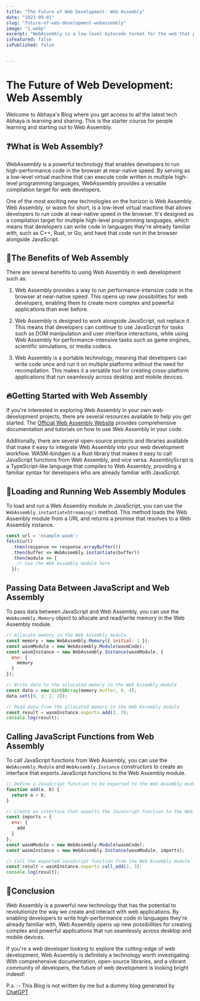 ```yaml
---
title: "The Future of Web Development: Web Assembly"
date: "2023-09-01"
slug: "future-of-web-development-webassembly"
image: "1.webp"
excerpt: "WebAssembly is a low-level bytecode format for the web that promises to bring native-like performance to web applications."
isFeatured: false
isPublished: false


---
```


# The Future of Web Development: Web Assembly

Welcome to Abhaya's Blog where you get access to all the latest tech Abhaya is learning and sharing. This is the starter course for people learning and starting out to Web Assembly.

## ❓What is Web Assembly?

WebAssembly is a powerful technology that enables developers to run high-performance code in the browser at near-native speed. By serving as a low-level virtual machine that can execute code written in multiple high-level programming languages, WebAssembly provides a versatile compilation target for web developers.

One of the most exciting new technologies on the horizon is Web Assembly. Web Assembly, or wasm for short, is a low-level virtual machine that allows developers to run code at near-native speed in the browser. It's designed as a compilation target for multiple high-level programming languages, which means that developers can write code in languages they're already familiar with, such as C++, Rust, or Go, and have that code run in the browser alongside JavaScript.

## 🚀The Benefits of Web Assembly

There are several benefits to using Web Assembly in web development such as:

1. Web Assembly provides a way to run performance-intensive code in the browser at near-native speed. This opens up new possibilities for web developers, enabling them to create more complex and powerful applications than ever before.

2. Web Assembly is designed to work alongside JavaScript, not replace it. This means that developers can continue to use JavaScript for tasks such as DOM manipulation and user interface interactions, while using Web Assembly for performance-intensive tasks such as game engines, scientific simulations, or media codecs.

3.  Web Assembly is a portable technology, meaning that developers can write code once and run it on multiple platforms without the need for recompilation. This makes it a versatile tool for creating cross-platform applications that run seamlessly across desktop and mobile devices.

## 🔥Getting Started with Web Assembly

If you're interested in exploring Web Assembly in your own web development projects, there are several resources available to help you get started. The [Official Web Assembly Website](https://abhayablog.vercel.app/) provides comprehensive documentation and tutorials on how to use Web Assembly in your code.

Additionally, there are several open-source projects and libraries available that make it easy to integrate Web Assembly into your web development workflow. WASM-bindgen is a Rust library that makes it easy to call JavaScript functions from Web Assembly, and vice versa. AssemblyScript is a TypeScript-like language that compiles to Web Assembly, providing a familiar syntax for developers who are already familiar with JavaScript.

## 🏃Loading and Running Web Assembly Modules

To load and run a Web Assembly module in JavaScript, you can use the `WebAssembly.instantiateStreaming()` method. This method loads the Web Assembly module from a URL and returns a promise that resolves to a Web Assembly instance.

```js
const url = 'example.wasm';
fetch(url)
  .then(response => response.arrayBuffer())
  .then(buffer => WebAssembly.instantiate(buffer))
  .then(module => {
    // Use the Web Assembly module here
  });
```

## Passing Data Between JavaScript and Web Assembly

To pass data between JavaScript and Web Assembly, you can use the `WebAssembly.Memory` object to allocate and read/write memory in the Web Assembly module.

``` js 
// Allocate memory in the Web Assembly module
const memory = new WebAssembly.Memory({ initial: 1 });
const wasmModule = new WebAssembly.Module(wasmCode);
const wasmInstance = new WebAssembly.Instance(wasmModule, {
  env: {
    memory
  }
});

// Write data to the allocated memory in the Web Assembly module
const data = new Uint8Array(memory.buffer, 0, 4);
data.set([0, 1, 2, 3]);

// Read data from the allocated memory in the Web Assembly module
const result = wasmInstance.exports.add(2, 3);
console.log(result);    
```

## Calling JavaScript Functions from Web Assembly

To call JavaScript functions from Web Assembly, you can use the `WebAssembly.Module` and `WebAssembly.Instance` constructors to create an interface that exports JavaScript functions to the Web Assembly module.

```js 
// Define a JavaScript function to be exported to the Web Assembly module
function add(a, b) {
  return a + b;
}

// Create an interface that exports the JavaScript function to the Web Assembly module
const imports = {
  env: {
    add
  }
};
const wasmModule = new WebAssembly.Module(wasmCode);
const wasmInstance = new WebAssembly.Instance(wasmModule, imports);

// Call the exported JavaScript function from the Web Assembly module
const result = wasmInstance.exports.call_add(2, 3);
console.log(result);
```

## 🎉Conclusion

Web Assembly is a powerful new technology that has the potential to revolutionize the way we create and interact with web applications. By enabling developers to write high-performance code in languages they're already familiar with, Web Assembly opens up new possibilities for creating complex and powerful applications that run seamlessly across desktop and mobile devices.

If you're a web developer looking to explore the cutting-edge of web development, Web Assembly is definitely a technology worth investigating. With comprehensive documentation, open-source libraries, and a vibrant community of developers, the future of web development is looking bright indeed!

P.s. :- This Blog is not written by me but a dummy blog generated by [ChatGPT](https://chat.openai.com/)
